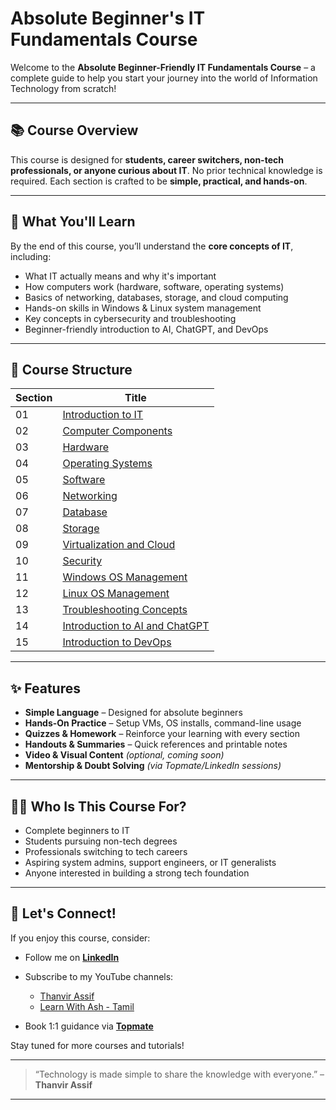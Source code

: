 #  Absolute Beginner's IT Fundamentals Course

Welcome to the **Absolute Beginner-Friendly IT Fundamentals Course** – a complete guide to help you start your journey into the world of Information Technology from scratch!

---

## 📚 Course Overview

This course is designed for **students, career switchers, non-tech professionals, or anyone curious about IT**. No prior technical knowledge is required. Each section is crafted to be **simple, practical, and hands-on**.

---

## 🎯 What You'll Learn

By the end of this course, you’ll understand the **core concepts of IT**, including:

- What IT actually means and why it's important
- How computers work (hardware, software, operating systems)
- Basics of networking, databases, storage, and cloud computing
- Hands-on skills in Windows & Linux system management
- Key concepts in cybersecurity and troubleshooting
- Beginner-friendly introduction to AI, ChatGPT, and DevOps

---

## 🧩 Course Structure

| Section | Title |
|--------|-------|
| 01 | [Introduction to IT](/Day-01.md) |
| 02 | [Computer Components](/Day-02.md) |
| 03 | [Hardware](/Day-03.md) |
| 04 | [Operating Systems]() |
| 05 | [Software]() |
| 06 | [Networking]() |
| 07 | [Database]() |
| 08 | [Storage]() |
| 09 | [Virtualization and Cloud]() |
| 10 | [Security]() |
| 11 | [Windows OS Management]() |
| 12 | [Linux OS Management]() |
| 13 | [Troubleshooting Concepts]() |
| 14 | [Introduction to AI and ChatGPT]() |
| 15 | [Introduction to DevOps]() |

---

## ✨ Features

- **Simple Language** – Designed for absolute beginners  
- **Hands-On Practice** – Setup VMs, OS installs, command-line usage  
- **Quizzes & Homework** – Reinforce your learning with every section  
- **Handouts & Summaries** – Quick references and printable notes  
- **Video & Visual Content** *(optional, coming soon)*  
- **Mentorship & Doubt Solving** *(via Topmate/LinkedIn sessions)*  

---

## 🧑‍💻 Who Is This Course For?

- Complete beginners to IT  
- Students pursuing non-tech degrees  
- Professionals switching to tech careers  
- Aspiring system admins, support engineers, or IT generalists  
- Anyone interested in building a strong tech foundation  

---

## 🤝 Let's Connect!

If you enjoy this course, consider:
- Follow me on **[LinkedIn](https://www.linkedin.com/in/thanvir-assif-1b3435203/)**
- Subscribe to my YouTube channels:
        
    * [Thanvir Assif](https://www.youtube.com/@thanvirassif731) 
    * [Learn With Ash - Tamil](https://www.youtube.com/@learnwithashtamil7)

- Book 1:1 guidance via **[Topmate](https://topmate.io/thanvir_assif/)**

Stay tuned for more courses and tutorials!

---

> “Technology is made simple to share the knowledge with everyone.” – **Thanvir Assif**

---
